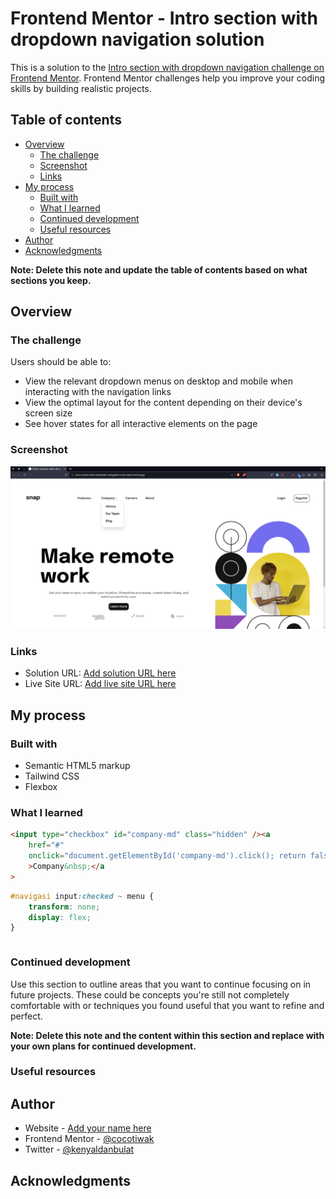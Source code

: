 # Frontend Mentor - Intro section with dropdown navigation solution

This is a solution to the [Intro section with dropdown navigation challenge on Frontend Mentor](https://www.frontendmentor.io/challenges/intro-section-with-dropdown-navigation-ryaPetHE5). Frontend Mentor challenges help you improve your coding skills by building realistic projects.

## Table of contents

- [Overview](#overview)
  - [The challenge](#the-challenge)
  - [Screenshot](#screenshot)
  - [Links](#links)
- [My process](#my-process)
  - [Built with](#built-with)
  - [What I learned](#what-i-learned)
  - [Continued development](#continued-development)
  - [Useful resources](#useful-resources)
- [Author](#author)
- [Acknowledgments](#acknowledgments)

**Note: Delete this note and update the table of contents based on what sections you keep.**

## Overview

### The challenge

Users should be able to:

- View the relevant dropdown menus on desktop and mobile when interacting with the navigation links
- View the optimal layout for the content depending on their device's screen size
- See hover states for all interactive elements on the page

### Screenshot

![](./screenshot.png)

### Links

- Solution URL: [Add solution URL here](https://github.com/cocotiwak/intro-section-with-dropdown-navigation-main)
- Live Site URL: [Add live site URL here](https://intro-section-with-dropdown-navigation-main-swart.vercel.app/)

## My process

### Built with

- Semantic HTML5 markup
- Tailwind CSS
- Flexbox

### What I learned

```html
<input type="checkbox" id="company-md" class="hidden" /><a
	href="#"
	onclick="document.getElementById('company-md').click(); return false;"
	>Company&nbsp;</a
>
```

```css
#navigasi input:checked ~ menu {
	transform: none;
	display: flex;
}
```

```js

```

### Continued development

Use this section to outline areas that you want to continue focusing on in future projects. These could be concepts you're still not completely comfortable with or techniques you found useful that you want to refine and perfect.

**Note: Delete this note and the content within this section and replace with your own plans for continued development.**

### Useful resources

## Author

- Website - [Add your name here](https://www.your-site.com)
- Frontend Mentor - [@cocotiwak](https://www.frontendmentor.io/profile/cocotiwak)
- Twitter - [@kenyaldanbulat](https://www.twitter.com/kenyaldanbulat)

## Acknowledgments
